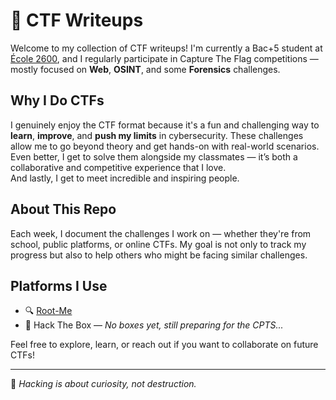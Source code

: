 # 🧠 CTF Writeups

Welcome to my collection of CTF writeups! I'm currently a Bac+5 student at [École 2600](https://www.2600.eu), and I regularly participate in Capture The Flag competitions — mostly focused on **Web**, **OSINT**, and some **Forensics** challenges.

## Why I Do CTFs

I genuinely enjoy the CTF format because it's a fun and challenging way to **learn**, **improve**, and **push my limits** in cybersecurity. These challenges allow me to go beyond theory and get hands-on with real-world scenarios. Even better, I get to solve them alongside my classmates — it’s both a collaborative and competitive experience that I love.  
And lastly, I get to meet incredible and inspiring people.

## About This Repo

Each week, I document the challenges I work on — whether they're from school, public platforms, or online CTFs. My goal is not only to track my progress but also to help others who might be facing similar challenges.

## Platforms I Use

- 🔍 [Root-Me](https://www.root-me.org/Anthrace)  
- 🧪 Hack The Box — *No boxes yet, still preparing for the CPTS...*

Feel free to explore, learn, or reach out if you want to collaborate on future CTFs!

---

🚩 *Hacking is about curiosity, not destruction.*
